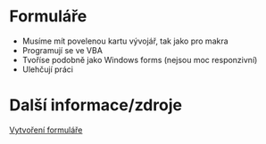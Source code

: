 # Formuláře
* Musíme mít povelenou kartu vývojář, tak jako pro makra
* Programují se ve VBA
* Tvoříse podobně jako Windows forms (nejsou moc responzivní)
* Ulehčují práci

# Další informace/zdroje
<a target="_blank" rel="noopener noreferrer" href="https://www.wikihow.com/Create-a-Form-in-a-Spreadsheet" >Vytvoření formuláře</a>
